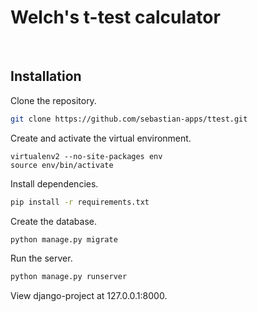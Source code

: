 # Welch's t-test calculator

<br />

## Installation

Clone the repository.

```bash
git clone https://github.com/sebastian-apps/ttest.git
```

Create and activate the virtual environment.

```
virtualenv2 --no-site-packages env
source env/bin/activate
```

Install dependencies.

```bash
pip install -r requirements.txt
```

Create the database.

```bash
python manage.py migrate
```

Run the server.

```bash
python manage.py runserver
```

View django-project at 127.0.0.1:8000.

